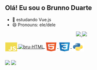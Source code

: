 ## Olá! Eu sou o Brunno Duarte

- 🌱 estudando Vue.js
- 😄 Pronouns: ele/dele

<div align="center">
  <a href="https://github.com/BrunnoDC">
  <img height="180em" src="https://github-readme-stats.vercel.app/api?username=BrunnoDC&show_icons=true&theme=dracula&include_all_commits=true&count_private=true"/>
  <img height="180em" src="https://github-readme-stats.vercel.app/api/top-langs/?username=BrunnoDC&layout=compact&langs_count=7&theme=dracula"/>
</div>

<div style="display: inline_block"><br>
  <img align="center" alt="Rafa-Js" height="30" width="40" src="https://raw.githubusercontent.com/devicons/devicon/master/icons/javascript/javascript-plain.svg">
   
  <img  align="center" alt="bru-HTML" height="30" width="40" src="https://img.icons8.com/color/344/vue-js.png" />        
  <img align="center" alt="bru-HTML" height="30" width="40" src="https://raw.githubusercontent.com/devicons/devicon/master/icons/html5/html5-original.svg">
  <img align="center" alt="bru-CSS" height="30" width="40" src="https://raw.githubusercontent.com/devicons/devicon/master/icons/css3/css3-original.svg">
  <img align="center" alt="bru-Python" height="30" width="40" src="https://raw.githubusercontent.com/devicons/devicon/master/icons/python/python-original.svg">
  
</div>

##

<div> 
  
 <a href="https://instagram.com/brunnoo.dc/" target="_blank"><img src="https://img.shields.io/badge/-Instagram-%23E4405F?style=for-the-badge&logo=instagram&logoColor=white" target="_blank"></a>
 <a href = "mailto:brunnodc05@gmail.com"><img src="https://img.icons8.com/color/344/gmail-new.png" target="_blank"></a>
</div>
